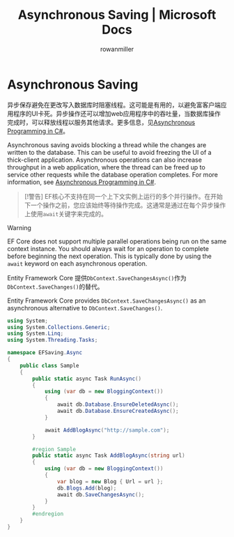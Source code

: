 ﻿---
title: Asynchronous Saving | Microsoft Docs
author: rowanmiller
ms.author: divega
ms.date: 01/24/2017
ms.assetid: b64a606e-ecd9-4807-829a-b6ec05ade33f
ms.technology: entity-framework-core
uid: core/saving/async
---

# Asynchronous Saving

异步保存避免在更改写入数据库时阻塞线程。这可能是有用的，以避免富客户端应用程序的UI卡死。异步操作还可以增加web应用程序中的吞吐量，当数据库操作完成时，可以释放线程以服务其他请求。更多信息，见[Asynchronous Programming in C#](https://msdn.microsoft.com/en-us/library/mt674882.aspx)。

Asynchronous saving avoids blocking a thread while the changes are written to the database. This can be useful to avoid freezing the UI of a thick-client application. Asynchronous operations can also increase throughput in a web application, where the thread can be freed up to service other requests while the database operation completes. For more information, see [Asynchronous Programming in C#](https://msdn.microsoft.com/en-us/library/mt674882.aspx).

>[!警告]
> EF核心不支持在同一个上下文实例上运行的多个并行操作。在开始下一个操作之前，您应该始终等待操作完成。这通常是通过在每个异步操作上使用`await`关键字来完成的。

> [!WARNING]
> EF Core does not support multiple parallel operations being run on the same context instance. You should always wait for an operation to complete before beginning the next operation. This is typically done by using the `await` keyword on each asynchronous operation.

Entity Framework Core 提供`DbContext.SaveChangesAsync()`作为`DbContext.SaveChanges()`的替代。

Entity Framework Core provides `DbContext.SaveChangesAsync()` as an asynchronous alternative to `DbContext.SaveChanges()`.

````csharp
using System;
using System.Collections.Generic;
using System.Linq;
using System.Threading.Tasks;

namespace EFSaving.Async
{
    public class Sample
    {
        public static async Task RunAsync()
        {
            using (var db = new BloggingContext())
            {
                await db.Database.EnsureDeletedAsync();
                await db.Database.EnsureCreatedAsync();
            }

            await AddBlogAsync("http://sample.com");
        }

        #region Sample
        public static async Task AddBlogAsync(string url)
        {
            using (var db = new BloggingContext())
            {
                var blog = new Blog { Url = url };
                db.Blogs.Add(blog);
                await db.SaveChangesAsync();
            }
        }
        #endregion
    }
}
````